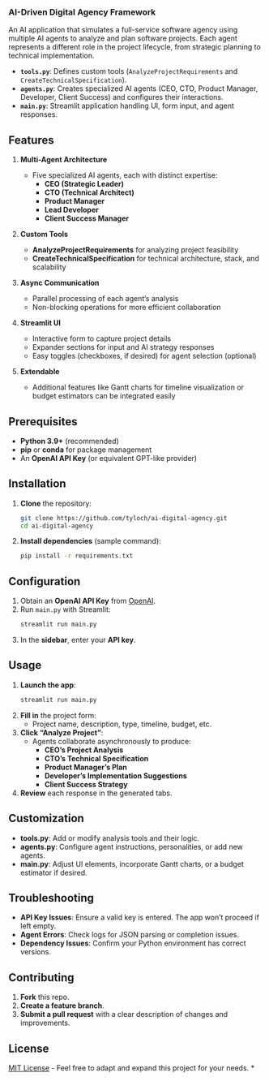 ### AI-Driven Digital Agency Framework

An AI application that simulates a full-service software agency using multiple AI agents to analyze and plan software projects. Each agent represents a different role in the project lifecycle, from strategic planning to technical implementation.

- **`tools.py`**: Defines custom tools (`AnalyzeProjectRequirements` and `CreateTechnicalSpecification`).
- **`agents.py`**: Creates specialized AI agents (CEO, CTO, Product Manager, Developer, Client Success) and configures their interactions.
- **`main.py`**: Streamlit application handling UI, form input, and agent responses.

## Features

1. **Multi-Agent Architecture**  
   - Five specialized AI agents, each with distinct expertise:
     - **CEO (Strategic Leader)**
     - **CTO (Technical Architect)**
     - **Product Manager**
     - **Lead Developer**
     - **Client Success Manager**

2. **Custom Tools**  
   - **AnalyzeProjectRequirements** for analyzing project feasibility  
   - **CreateTechnicalSpecification** for technical architecture, stack, and scalability  

3. **Async Communication**  
   - Parallel processing of each agent’s analysis  
   - Non-blocking operations for more efficient collaboration  

4. **Streamlit UI**  
   - Interactive form to capture project details  
   - Expander sections for input and AI strategy responses  
   - Easy toggles (checkboxes, if desired) for agent selection (optional)  

5. **Extendable**  
   - Additional features like Gantt charts for timeline visualization or budget estimators can be integrated easily  

## Prerequisites

- **Python 3.9+** (recommended)
- **pip** or **conda** for package management
- An **OpenAI API Key** (or equivalent GPT-like provider)

## Installation

1. **Clone** the repository:
    ```bash
    git clone https://github.com/tyloch/ai-digital-agency.git
    cd ai-digital-agency
    ```

2. **Install dependencies** (sample command):
    ```bash
    pip install -r requirements.txt
    ```

## Configuration

1. Obtain an **OpenAI API Key** from [OpenAI](https://platform.openai.com/api-keys).
2. Run `main.py` with Streamlit:
    ```bash
    streamlit run main.py
    ```
3. In the **sidebar**, enter your **API key**.

## Usage

1. **Launch the app**:
    ```bash
    streamlit run main.py
    ```
2. **Fill in** the project form:
   - Project name, description, type, timeline, budget, etc.
3. **Click “Analyze Project”**:
   - Agents collaborate asynchronously to produce:
     - **CEO’s Project Analysis**
     - **CTO’s Technical Specification**
     - **Product Manager’s Plan**
     - **Developer’s Implementation Suggestions**
     - **Client Success Strategy**
4. **Review** each response in the generated tabs.

## Customization

- **tools.py**: Add or modify analysis tools and their logic.
- **agents.py**: Configure agent instructions, personalities, or add new agents.
- **main.py**: Adjust UI elements, incorporate Gantt charts, or a budget estimator if desired.

## Troubleshooting

- **API Key Issues**: Ensure a valid key is entered. The app won’t proceed if left empty.
- **Agent Errors**: Check logs for JSON parsing or completion issues.
- **Dependency Issues**: Confirm your Python environment has correct versions.

## Contributing

1. **Fork** this repo.
2. **Create a feature branch**.
3. **Submit a pull request** with a clear description of changes and improvements.

## License

[MIT License](LICENSE) - Feel free to adapt and expand this project for your needs.
*
